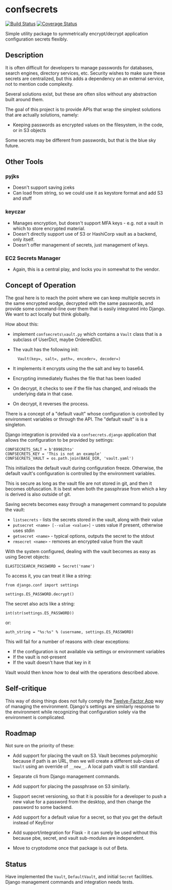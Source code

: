# confsecrets
[![Build Status](https://travis-ci.org/danizen/confsecrets.svg?branch=master)](https://travis-ci.org/danizen/confsecrets) [![Coverage Status](https://coveralls.io/repos/github/danizen/confsecrets/badge.svg?branch=master)](https://coveralls.io/github/danizen/confsecrets?branch=master)

Simple utility package to symmetrically encrypt/decrypt application configuration secrets flexibly.

## Description

It is often difficult for developers to manage passwords for databases, search
engines, directory services, etc.  Security wishes to make sure these secrets
are centralized, but this adds a dependency on an external service, not to
mention code complexity.

Several solutions exist, but these are often silos without any abstraction built
around them.

The goal of this project is to provide APIs that wrap the simplest solutions that
are actually solutions, namely:
 - Keeping passwords as encrypted values on the filesystem, in the code, or in S3 objects

Some secrets may be different from passwords, but that is the blue sky future.

## Other Tools

### pyjks

- Doesn't support saving jceks
- Can load from string, so we could use it as keystore format and add S3 and stuff

### keyczar

- Manages encryption, but doesn't support MFA keys - e.g. not a vault in which to store
  encrypted material.
- Doesn't directly support use of S3 or HashiCorp vault as a backend, only itself.
- Doesn't offer management of secrets, just management of keys.

### EC2 Secrets Manager

- Again, this is a central play, and locks you in somewhat to the vendor.

## Concept of Operation

The goal here is to reach the point where we can keep multiple secrets in the same 
encrypted wodge, decrypted with the same passwords, and provide some command-line over 
them that is easily integrated into Django.  We want to act locally but think globally.

How about this:
  - implement `confsecrets\vault.py` which contains a `Vault` class that is a subclass of UserDict, maybe OrderedDict.
  - The vault has the following init:

          Vault(key=, salt=, path=, encoder=, decoder=)

  - It implements it encrypts using the the salt and key to base64.
  - Encrypting immediately flushes the file that has been loaded
  - On decrypt, it checks to see if the file has changed, and reloads the underlying data in that case.
  - On decrypt, it reverses the process.

There is a concept of a "default vault" whose configuration is controlled by environment variables or through the API.
The "default vault" is is a singleton.   

Django integration is provided via a `confsecrets.django` application that allows the configuration to be provided by settings:

    CONFSECRETS_SALT = b'89982hto'
    CONFSECRETS_KEY = 'This is not an example'
    CONFSECRETS_VAULT = os.path.join(BASE_DIR, 'vault.yaml')

This initializes the default vault during configuration freeze. Otherwise, the default vault's configuration is controlled by the environment variables.

This is secure as long as the vault file are not stored in git, and then it becomes obfuscation. It is best when both the passphrase from which a key is derived is also outside of git.

Saving secrets becomes easy through a management command to populate the vault:

  * `listsecrets` - lists the secrets stored in the vault, along with their value
  * `putsecret <name> [--value <value>]` - uses value if present, otherwise uses stdin
  * `getsecret <name>` - typical options, outputs the secret to the stdout
  * `rmsecret <name>` - removes an encrypted value from the vault

With the system configured, dealing with the vault becomes as easy as using Secret objects:

    ELASTICSEARCH_PASSWORD = Secret('name')

To access it, you can treat it like a string:

    from django.conf import settings

    settings.ES_PASSWORD.decrypt()

The secret also acts like a string:

    int(str(settings.ES_PASSWORD))

or:

    auth_string = "%s:%s" % (username, settings.ES_PASSWORD)
  
This will fail for a number of reasons with clear exceptions:
   - If  the configuration is not available via settings or environment variables
   - If the vault is not-present
   - If the vault doesn't have that key in it

Vault would then know how to deal with the operations described above.

## Self-critique

This way of doing things does not fully comply the [Twelve-Factor App](https://12factor.net/) way of managing the environment.  Django's settings are similarly response to the environment while recognizing that configuration solely via the environment is complicated.

## Roadmap

Not sure on the priority of these:

- Add support for placing the vault on S3.  Vault becomes polymorphic because if path is an URL, then we will create a different sub-class of `Vault` using an override of `__new__`.  A local path vault is still standard.

- Separate cli from Django management commands.

- Add support for placing the passphrase on S3 similarly.

- Support secret versioning, so that it is possible for a developer to push a new value for a password from the desktop,
  and then change the password to some backend.

- Add support for a default value for a secret, so that you get the default instead of KeyError

- Add support/integration for Flask - it can surely be used without this because pbe, secret, and vault sub-modules are independent.

- Move to cryptodome once that package is out of Beta.

## Status

Have implemented the `Vault`, `DefaultVault`, and initial `Secret` facilities.  Django management commands and integration needs tests.

